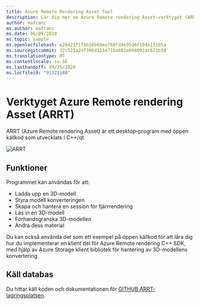 ```yaml
---
title: Azure Remote Rendering Asset Tool
description: Lär dig mer om Azure Remote rendering Asset-verktyget (ARRT) som är ett Skriv bords program med öppen källkod som utvecklats i C++/qt.
author: mafranc
ms.author: mafranc
ms.date: 06/09/2020
ms.topic: sample
ms.openlocfilehash: e20d21f1f8b58b69ee760fd4e95d6f194e13105a
ms.sourcegitcommit: 32c521a2ef396d121e71ba682e098092ac673b30
ms.translationtype: MT
ms.contentlocale: sv-SE
ms.lasthandoff: 09/25/2020
ms.locfileid: "91322180"
---
```

# <a name="azure-remote-rendering-asset-tool-arrt"></a>Verktyget Azure Remote rendering Asset (ARRT)

ARRT (Azure Remote rendering Asset) är ett desktop-program med öppen källkod som utvecklats i C++/qt.

![ARRT](./media/azure-remote-rendering-asset-tool.png "ARRT skärm bild")

## <a name="features"></a>Funktioner

Programmet kan användas för att:

* Ladda upp en 3D-modell
* Styra modell konverteringen
* Skapa och hantera en session för fjärrrendering
* Läs in en 3D-modell
* Förhandsgranska 3D-modellen
* Ändra dess material

Du kan också använda det som ett exempel på öppen källkod för att lära dig hur du implementerar en klient del för Azure Remote rendering C++ SDK, med hjälp av Azure Storage klient bibliotek för hantering av 3D-modellens konvertering.

## <a name="source-repository"></a>Käll databas

Du hittar käll koden och dokumentationen för [GITHUB ARRT-lagringsplatsen](https://github.com/Azure/azure-remote-rendering-asset-tool).
